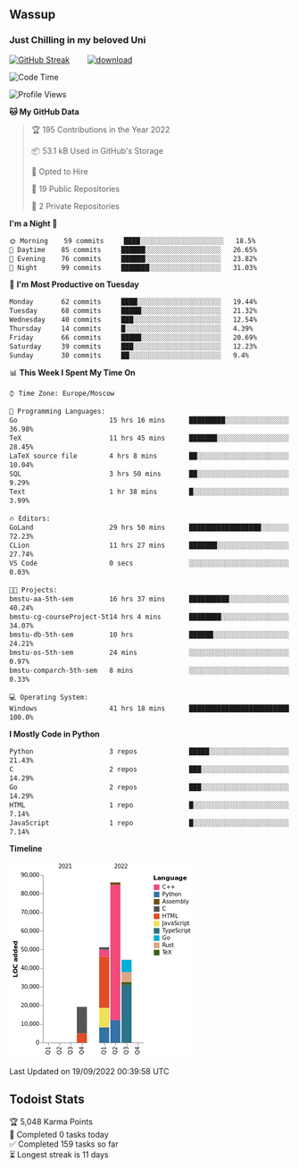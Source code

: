## Wassup 
### Just Chilling in my beloved Uni 

<!--
-->

[![GitHub Streak](http://github-readme-streak-stats.herokuapp.com?user=archeoss&theme=shades-of-purple&hide_border=true&date_format=j%20M%5B%20Y%5D)](https://git.io/streak-stats)&nbsp;&nbsp;&nbsp;&nbsp;&nbsp;&nbsp;&nbsp;&nbsp;[![download](https://user-images.githubusercontent.com/68448737/147796309-d8b65b1d-4dde-40d9-b03a-2b42aaa6cd43.jpeg)
](http://bmstu.ru/)

<!--START_SECTION:waka-->
![Code Time](http://img.shields.io/badge/Code%20Time-559%20hrs%2026%20mins-blue)

![Profile Views](http://img.shields.io/badge/Profile%20Views-2-blue)

**🐱 My GitHub Data** 

> 🏆 195 Contributions in the Year 2022
 > 
> 📦 53.1 kB Used in GitHub's Storage 
 > 
> 💼 Opted to Hire
 > 
> 📜 19 Public Repositories 
 > 
> 🔑 2 Private Repositories  
 > 
**I'm a Night 🦉** 

```text
🌞 Morning    59 commits     ████░░░░░░░░░░░░░░░░░░░░░   18.5% 
🌆 Daytime    85 commits     ██████░░░░░░░░░░░░░░░░░░░   26.65% 
🌃 Evening    76 commits     ██████░░░░░░░░░░░░░░░░░░░   23.82% 
🌙 Night      99 commits     ███████░░░░░░░░░░░░░░░░░░   31.03%

```
📅 **I'm Most Productive on Tuesday** 

```text
Monday       62 commits     ████░░░░░░░░░░░░░░░░░░░░░   19.44% 
Tuesday      68 commits     █████░░░░░░░░░░░░░░░░░░░░   21.32% 
Wednesday    40 commits     ███░░░░░░░░░░░░░░░░░░░░░░   12.54% 
Thursday     14 commits     █░░░░░░░░░░░░░░░░░░░░░░░░   4.39% 
Friday       66 commits     █████░░░░░░░░░░░░░░░░░░░░   20.69% 
Saturday     39 commits     ███░░░░░░░░░░░░░░░░░░░░░░   12.23% 
Sunday       30 commits     ██░░░░░░░░░░░░░░░░░░░░░░░   9.4%

```


📊 **This Week I Spent My Time On** 

```text
⌚︎ Time Zone: Europe/Moscow

💬 Programming Languages: 
Go                       15 hrs 16 mins      █████████░░░░░░░░░░░░░░░░   36.98% 
TeX                      11 hrs 45 mins      ███████░░░░░░░░░░░░░░░░░░   28.45% 
LaTeX source file        4 hrs 8 mins        ██░░░░░░░░░░░░░░░░░░░░░░░   10.04% 
SQL                      3 hrs 50 mins       ██░░░░░░░░░░░░░░░░░░░░░░░   9.29% 
Text                     1 hr 38 mins        █░░░░░░░░░░░░░░░░░░░░░░░░   3.99%

🔥 Editors: 
GoLand                   29 hrs 50 mins      ██████████████████░░░░░░░   72.23% 
CLion                    11 hrs 27 mins      ███████░░░░░░░░░░░░░░░░░░   27.74% 
VS Code                  0 secs              ░░░░░░░░░░░░░░░░░░░░░░░░░   0.03%

🐱‍💻 Projects: 
bmstu-aa-5th-sem         16 hrs 37 mins      ██████████░░░░░░░░░░░░░░░   40.24% 
bmstu-cg-courseProject-5t14 hrs 4 mins       ████████░░░░░░░░░░░░░░░░░   34.07% 
bmstu-db-5th-sem         10 hrs              ██████░░░░░░░░░░░░░░░░░░░   24.21% 
bmstu-os-5th-sem         24 mins             ░░░░░░░░░░░░░░░░░░░░░░░░░   0.97% 
bmstu-comparch-5th-sem   8 mins              ░░░░░░░░░░░░░░░░░░░░░░░░░   0.33%

💻 Operating System: 
Windows                  41 hrs 18 mins      █████████████████████████   100.0%

```

**I Mostly Code in Python** 

```text
Python                   3 repos             █████░░░░░░░░░░░░░░░░░░░░   21.43% 
C                        2 repos             ███░░░░░░░░░░░░░░░░░░░░░░   14.29% 
Go                       2 repos             ███░░░░░░░░░░░░░░░░░░░░░░   14.29% 
HTML                     1 repo              █░░░░░░░░░░░░░░░░░░░░░░░░   7.14% 
JavaScript               1 repo              █░░░░░░░░░░░░░░░░░░░░░░░░   7.14%

```


**Timeline**

![Chart not found](https://raw.githubusercontent.com/archeoss/archeoss/master/charts/bar_graph.png) 


 Last Updated on 19/09/2022 00:39:58 UTC
<!--END_SECTION:waka-->

## Todoist Stats

<!-- TODO-IST:START -->
🏆  5,048 Karma Points           
🌸  Completed 0 tasks today           
✅  Completed 159 tasks so far           
⏳  Longest streak is 11 days
<!-- TODO-IST:END -->
